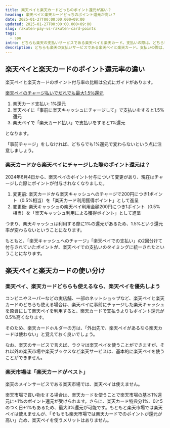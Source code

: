 ```yaml
---
title: 楽天ペイと楽天カードどっちのポイント還元が高い？
heading: 楽天ペイと楽天カードどっちのポイント還元が高い？
date: 2025-01-27T00:00:00.000+09:00
updated: 2025-01-27T00:00:00.000+09:00
slug: rakuten-pay-vs-rakuten-card-points
tags:
  - spu
intro: どちらも楽天の支払いサービスである楽天ペイと楽天カード。支払いの際は、どちらを使った方がポイント還元が高いのか、ポイント還元が高い支払い方法を解説します。
description: どちらも楽天の支払いサービスである楽天ペイと楽天カード。支払いの際は、どちらを使った方がポイント還元が高いのか、ポイント還元が高い支払い方法を解説します。
---
```


## 楽天ペイと楽天カードのポイント還元率の違い

楽天ペイと楽天カードのポイント付与率の比較は公式にガイドがあります。

[楽天ペイのチャージ払いでだれでも最大1.5％還元](https://pay.rakuten.co.jp/topics/pointprogram/)

1. 楽天カード支払い: 1%還元
1. 楽天ペイに「事前に楽天キャッシュにチャージして」で支払いをすると1.5%還元
1. 楽天ペイで「楽天カード払い」で支払いをすると1%還元

となります。

「事前チャージ」をしなければ、どちらでも1%還元で変わらないという点に注意しましょう。

### 楽天カードから楽天ペイにチャージした際のポイント還元は？

2024年6月4日から、楽天ペイのポイント付与について変更があり、現在はチャージした際にポイントが付与されなくなりました。

1. 変更前: 楽天カードから楽天キャッシュへのチャージで200円につき1ポイント（0.5%相当）を「楽天カード利用獲得ポイント」として進呈
1. 変更後: 楽天キャッシュの楽天ペイ利用金額200円につき1ポイント（0.5%相当）を「楽天キャッシュ利用による獲得ポイント」として進呈

つまり、楽天キャッシュは利用する際に1%の還元があるため、1.5%という還元率が変わらないということになります。

もともと、「楽天キャッシュへのチャージ」「楽天ペイでの支払い」の2回分けて付与されていたポイントが、楽天ペイでの支払いのタイミングに統一されたということになります。

## 楽天ペイと楽天カードの使い分け

### 楽天ペイ、楽天カードどちらも使えるなら、楽天ペイを優先しよう

コンビニやスーパーなどの実店舗、一部のネットショップなど、楽天ペイと楽天カードのどちらも使える場合は、楽天ペイに事前にチャージした楽天キャッシュを原資にして楽天ペイを利用すると、楽天カードで支払うよりもポイント還元が0.5%高くなります。

そのため、楽天カードホルダーの方は、「外出先で、楽天ペイがあるなら楽天カードは使わない」と覚えておく良いでしょう。

なお、楽天のサービスで言えば、ラクマは楽天ペイを使うことができますが、それ以外の楽天市場や楽天ブックスなど楽天サービスは、基本的に楽天ペイを使うことができません。

### 楽天市場は「楽天カードがベスト」

楽天のメインサービスである楽天市場では、楽天ペイは使えません。

楽天市場で買い物をする場合は、楽天カードを使うことで楽天市場の基本1%還元に+1%のポイント還元が受けられます。さらに、楽天カード特典分1%、0と5のつく日+1%もあるため、最大3%還元が可能です。もともと楽天市場では楽天ペイは使えませんが、「そもそも楽天市場では楽天カードでのポイントが還元が高い」ため、楽天ペイを使うメリットはありません。

